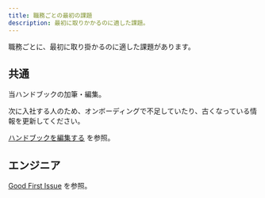 ```yaml
---
title: 職務ごとの最初の課題
description: 最初に取りかかるのに適した課題。
---
```

職務ごとに、最初に取り掛かるのに適した課題があります。

## 共通

当ハンドブックの加筆・編集。

次に入社する人のため、オンボーディングで不足していたり、古くなっている情報を更新してください。

[ハンドブックを編集する](../handbook) を参照。

## エンジニア

[Good First Issue](/engineering/good-first-issue/) を参照。
